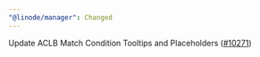 ```yaml
---
"@linode/manager": Changed
---
```


Update ACLB Match Condition Tooltips and Placeholders ([#10271](https://github.com/linode/manager/pull/10271))
